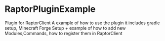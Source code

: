 # RaptorPluginExample
Plugin for RaptorClient
A example of how to use the plugin it includes gradle setup, Minecraft Forge Setup + 
				example of how to add new Modules,Commands, how to register them in RaptorClient
